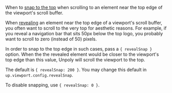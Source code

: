 When to [snap to the top](https://unpoly.com/scroll-tuning#snapping-to-the-screen-edge) when scrolling to an element near the top edge of the viewport's scroll buffer.

When [revealing](https://unpoly.com/up.reveal) an element near the top edge of a viewport's scroll buffer, you often want to scroll to the very top for aesthetic reasons. 
For example, if you reveal a navigation bar that sits 50px below the top logo, you probably want to scroll to zero (instead of 50) pixels.

In order to snap to the top edge in such cases, pass a `{ revealSnap }` option.
When the the revealed element would be closer to the viewport's top edge than this value, Unpoly will scroll the viewport to the top.

The default is `{ revealSnap: 200 }`.
You may change this default in `up.viewport.config.revealSnap`.

To disable snapping, use `{ revealSnap: 0 }`.